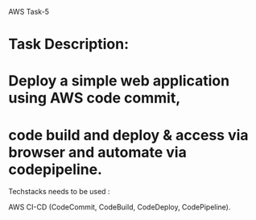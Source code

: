 AWS Task-5
# Task Description:

# Deploy a simple web application using AWS code commit,
# code build and deploy & access via browser and automate via codepipeline.

Techstacks needs to be used : 

AWS CI-CD (CodeCommit, CodeBuild, CodeDeploy, CodePipeline).
